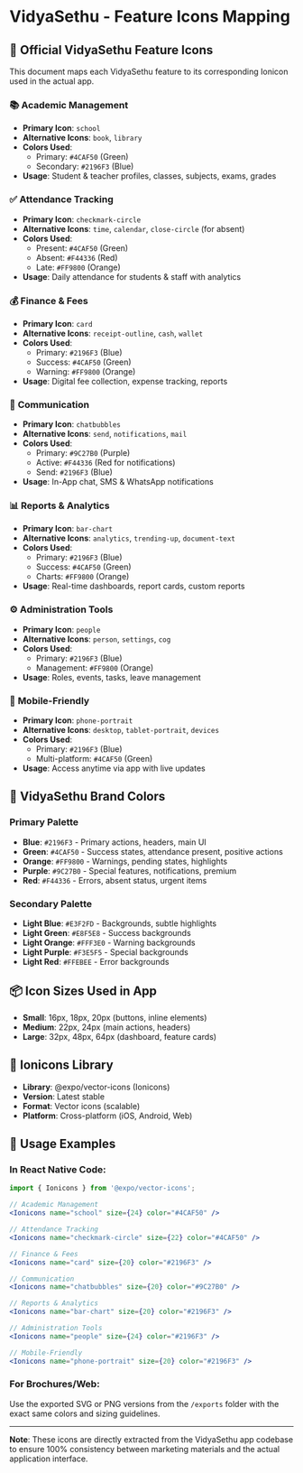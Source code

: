 # VidyaSethu - Feature Icons Mapping

## 🎯 **Official VidyaSethu Feature Icons**

This document maps each VidyaSethu feature to its corresponding Ionicon used in the actual app.

### 📚 **Academic Management**
- **Primary Icon**: `school`
- **Alternative Icons**: `book`, `library`
- **Colors Used**: 
  - Primary: `#4CAF50` (Green)
  - Secondary: `#2196F3` (Blue)
- **Usage**: Student & teacher profiles, classes, subjects, exams, grades

### ✅ **Attendance Tracking**
- **Primary Icon**: `checkmark-circle`
- **Alternative Icons**: `time`, `calendar`, `close-circle` (for absent)
- **Colors Used**:
  - Present: `#4CAF50` (Green)
  - Absent: `#F44336` (Red)
  - Late: `#FF9800` (Orange)
- **Usage**: Daily attendance for students & staff with analytics

### 💰 **Finance & Fees**
- **Primary Icon**: `card`
- **Alternative Icons**: `receipt-outline`, `cash`, `wallet`
- **Colors Used**:
  - Primary: `#2196F3` (Blue)
  - Success: `#4CAF50` (Green)
  - Warning: `#FF9800` (Orange)
- **Usage**: Digital fee collection, expense tracking, reports

### 💬 **Communication**
- **Primary Icon**: `chatbubbles`
- **Alternative Icons**: `send`, `notifications`, `mail`
- **Colors Used**:
  - Primary: `#9C27B0` (Purple)
  - Active: `#F44336` (Red for notifications)
  - Send: `#2196F3` (Blue)
- **Usage**: In-App chat, SMS & WhatsApp notifications

### 📊 **Reports & Analytics**
- **Primary Icon**: `bar-chart`
- **Alternative Icons**: `analytics`, `trending-up`, `document-text`
- **Colors Used**:
  - Primary: `#2196F3` (Blue)
  - Success: `#4CAF50` (Green)
  - Charts: `#FF9800` (Orange)
- **Usage**: Real-time dashboards, report cards, custom reports

### ⚙️ **Administration Tools**
- **Primary Icon**: `people`
- **Alternative Icons**: `person`, `settings`, `cog`
- **Colors Used**:
  - Primary: `#2196F3` (Blue)
  - Management: `#FF9800` (Orange)
- **Usage**: Roles, events, tasks, leave management

### 📱 **Mobile-Friendly**
- **Primary Icon**: `phone-portrait`
- **Alternative Icons**: `desktop`, `tablet-portrait`, `devices`
- **Colors Used**:
  - Primary: `#2196F3` (Blue)
  - Multi-platform: `#4CAF50` (Green)
- **Usage**: Access anytime via app with live updates

## 🎨 **VidyaSethu Brand Colors**

### Primary Palette
- **Blue**: `#2196F3` - Primary actions, headers, main UI
- **Green**: `#4CAF50` - Success states, attendance present, positive actions
- **Orange**: `#FF9800` - Warnings, pending states, highlights
- **Purple**: `#9C27B0` - Special features, notifications, premium
- **Red**: `#F44336` - Errors, absent status, urgent items

### Secondary Palette
- **Light Blue**: `#E3F2FD` - Backgrounds, subtle highlights
- **Light Green**: `#E8F5E8` - Success backgrounds
- **Light Orange**: `#FFF3E0` - Warning backgrounds
- **Light Purple**: `#F3E5F5` - Special backgrounds
- **Light Red**: `#FFEBEE` - Error backgrounds

## 📦 **Icon Sizes Used in App**
- **Small**: 16px, 18px, 20px (buttons, inline elements)
- **Medium**: 22px, 24px (main actions, headers)
- **Large**: 32px, 48px, 64px (dashboard, feature cards)

## 🔗 **Ionicons Library**
- **Library**: @expo/vector-icons (Ionicons)
- **Version**: Latest stable
- **Format**: Vector icons (scalable)
- **Platform**: Cross-platform (iOS, Android, Web)

## 📄 **Usage Examples**

### In React Native Code:
```jsx
import { Ionicons } from '@expo/vector-icons';

// Academic Management
<Ionicons name="school" size={24} color="#4CAF50" />

// Attendance Tracking
<Ionicons name="checkmark-circle" size={22} color="#4CAF50" />

// Finance & Fees
<Ionicons name="card" size={20} color="#2196F3" />

// Communication
<Ionicons name="chatbubbles" size={20} color="#9C27B0" />

// Reports & Analytics
<Ionicons name="bar-chart" size={20} color="#2196F3" />

// Administration Tools
<Ionicons name="people" size={24} color="#2196F3" />

// Mobile-Friendly
<Ionicons name="phone-portrait" size={20} color="#2196F3" />
```

### For Brochures/Web:
Use the exported SVG or PNG versions from the `/exports` folder with the exact same colors and sizing guidelines.

---

**Note**: These icons are directly extracted from the VidyaSethu app codebase to ensure 100% consistency between marketing materials and the actual application interface.
